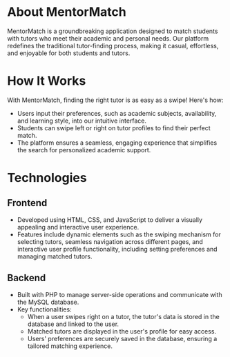 # About MentorMatch
MentorMatch is a groundbreaking application designed to match students with tutors who meet their academic and personal needs. Our platform redefines the traditional tutor-finding process, making it casual, effortless, and enjoyable for both students and tutors.

# How It Works
With MentorMatch, finding the right tutor is as easy as a swipe! Here's how:
* Users input their preferences, such as academic subjects, availability, and learning style, into our intuitive interface.
* Students can swipe left or right on tutor profiles to find their perfect match.
* The platform ensures a seamless, engaging experience that simplifies the search for personalized academic support.

# Technologies
## Frontend
* Developed using HTML, CSS, and JavaScript to deliver a visually appealing and interactive user experience.
* Features include dynamic elements such as the swiping mechanism for selecting tutors, seamless navigation across different pages, and interactive user profile functionality, including setting preferences and managing matched tutors.

## Backend
* Built with PHP to manage server-side operations and communicate with the MySQL database.
* Key functionalities:
  * When a user swipes right on a tutor, the tutor's data is stored in the database and linked to the user.
  * Matched tutors are displayed in the user's profile for easy access.
  * Users' preferences are securely saved in the database, ensuring a tailored matching experience.